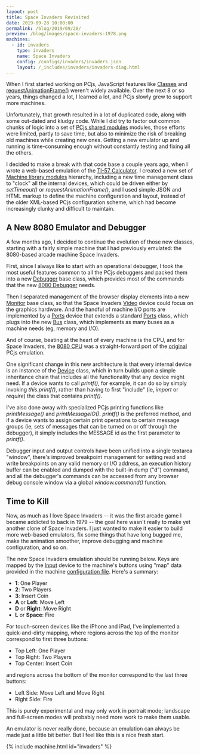```yaml
---
layout: post
title: Space Invaders Revisited
date: 2019-09-28 10:00:00
permalink: /blog/2019/09/28/
preview: /blog/images/space-invaders-1978.png
machines:
  - id: invaders
    type: invaders
    name: Space Invaders
    config: /configs/invaders/invaders.json
    layout: /_includes/invaders/invaders-diag.html
---
```


When I first started working on PCjs, JavaScript features like
[Classes](https://developer.mozilla.org/en-US/docs/Web/JavaScript/Reference/Classes) and
[requestAnimationFrame()](https://developer.mozilla.org/en-US/docs/Web/API/window/requestAnimationFrame) weren't widely
available.  Over the next 8 or so years, things changed a lot, I learned a lot, and PCjs slowly grew to support more machines.

Unfortunately, that growth resulted in a lot of duplicated code, along with some out-dated and kludgy code.  While
I did try to factor out common chunks of logic into a set of [PCjs shared modules](/machines/shared/lib/) modules, those
efforts were limited, partly to save time, but also to minimize the risk of breaking old machines while creating new ones.
Getting a new emulator up and running is time-consuming enough without constantly testing and fixing all the others.

I decided to make a break with that code base a couple years ago, when I wrote a web-based emulation of the
[TI-57 Calculator](/machines/ti/ti57/).  I created a new set of [Machine library modules](/machines/lib/) hierarchy,
including a new time management class to "clock" all the internal devices, which could be driven either by *setTimeout()*
or *requestAnimationFrame()*, and I used simple JSON and HTML markup to define the machine configuration and layout,
instead of the older XML-based PCjs configuration scheme, which had become increasingly clunky and difficult to maintain.

## A New 8080 Emulator and Debugger

A few months ago, I decided to continue the evolution of those new classes, starting with a fairly simple machine
that I had previously emulated: the 8080-based arcade machine Space Invaders.

First, since I always like to start with an operational debugger, I took the most useful features common to
all the PCjs debuggers and packed them into a new [Debugger](/machines/lib/cpu/debugger.js) base class, which provides
most of the commands that the new [8080 Debugger](/machines/lib/cpu/dbg8080.js) needs.

Then I separated management of the browser display elements into a new [Monitor](/machines/lib/monitor.js)
base class, so that the Space Invaders [Video](/machines/arcade/invaders/video.js) device could focus on the graphics
hardware.  And the handful of machine I/O ports are implemented by a [Ports](/machines/arcade/invaders/ports.js)
device that extends a standard [Ports](/machines/lib/bus/ports.js) class, which plugs into the new [Bus](/machines/lib/bus/bus.js)
class, which implements as many buses as a machine needs (eg, memory and I/O).

And of course, beating at the heart of every machine is the CPU, and for Space Invaders, the
[8080 CPU](/machines/lib/cpu/cpu8080.js) was a straight-forward port of the [original](/machines/pcx80/lib/cpuops.js)
PCjs emulation.

One significant change in this new architecture is that every internal device is an instance of the [Device](/machines/lib/device.js)
class, which in turn builds upon a simple inheritance chain that includes all the functionality that any device might need.
If a device wants to call *printf()*, for example, it can do so by simply invoking *this.printf()*, rather than having
to first "include" (ie, *import* or *require*) the class that contains *printf()*.

I've also done away with specialized PCjs printing functions like *printMessage()* and *printMessageIO()*.  *printf()*
is the preferred method, and if a device wants to assign certain print operations to certain message groups (ie, sets of
messages that can be turned on or off through the debugger), it simply includes the MESSAGE id as the first parameter to
*printf()*.

Debugger input and output controls have been unified into a single textarea "window", there's improved breakpoint
management for setting read and write breakpoints on any valid memory or I/O address, an execution history buffer can
be enabled and dumped with the built-in dump ("d") command, and all the debugger's commands can be accessed from any
browser debug console window via a global *window.command()* function.

## Time to Kill

Now, as much as I love Space Invaders -- it was the first arcade game I became addicted to back in 1979 -- the goal here
wasn't really to make yet another clone of Space Invaders.  I just wanted to make it easier to build more web-based emulators,
fix some things that have long bugged me, make the animation smoother, improve debugging and machine configuration, and so on.

The new Space Invaders emulation should be running below.  Keys are mapped by the [Input](/machines/lib/input.js) device
to the machine's buttons using "map" data provided in the machine [configuration file](/configs/invaders/invaders.json).
Here's a summary:

- **1**: One Player
- **2**: Two Players
- **3**: Insert Coin
- **A** or **Left**: Move Left
- **D** or **Right**: Move Right
- **L** or **Space**: Fire

For touch-screen devices like the iPhone and iPad, I've implemented a quick-and-dirty mapping, where regions across
the top of the monitor correspond to first three buttons:

- Top Left: One Player
- Top Right: Two Players
- Top Center: Insert Coin

and regions across the bottom of the monitor correspond to the last three buttons:

- Left Side: Move Left and Move Right
- Right Side: Fire

This is purely experimental and may only work in portrait mode; landscape and full-screen modes will probably need
more work to make them usable.

An emulator is never really done, because an emulation can always be made just a little bit better.  But I feel like
this is a nice fresh start.

{% include machine.html id="invaders" %}
